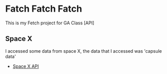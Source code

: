 # Fatch Fatch Fatch
This is my Fetch project for GA Class [API]

## Space X
I accessed some data from space X, the data that I accessed was \'capsule data\'
- [Space X API](https://docs.spacexdata.com/?version=latest)